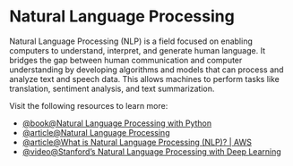 # Natural Language Processing

Natural Language Processing (NLP) is a field focused on enabling computers to understand, interpret, and generate human language. It bridges the gap between human communication and computer understanding by developing algorithms and models that can process and analyze text and speech data. This allows machines to perform tasks like translation, sentiment analysis, and text summarization.

Visit the following resources to learn more:

- [@book@Natural Language Processing with Python](https://tjzhifei.github.io/resources/NLTK.pdf)
- [@article@Natural Language Processing](https://www.deeplearning.ai/resources/natural-language-processing/)
- [@article@What is Natural Language Processing (NLP)? | AWS](https://aws.amazon.com/what-is/nlp/)
- [@video@Stanford’s Natural Language Processing with Deep Learning](https://www.youtube.com/playlist?list=PLoROMvodv4rMFqRtEuo6SGjY4XbRIVRd4)